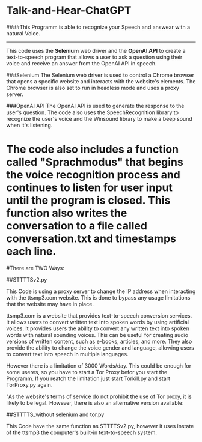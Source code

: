# Talk-and-Hear-ChatGPT
####This Programm is able to recognize your Speech and answear with a natural Voice.

---
This code uses the **Selenium** web driver and the **OpenAI API** to create a text-to-speech program that allows a user to ask a question using their voice and receive an answer from the OpenAI API in speech.

###Selenium
The Selenium web driver is used to control a Chrome browser that opens a specific website and interacts with the website's elements. The Chrome browser is also set to run in headless mode and uses a proxy server.

###OpenAI API
The OpenAI API is used to generate the response to the user's question. The code also uses the SpeechRecognition library to recognize the user's voice and the Winsound library to make a beep sound when it's listening.

The code also includes a function called "Sprachmodus" that begins the voice recognition process and continues to listen for user input until the program is closed. This function also writes the conversation to a file called conversation.txt and timestamps each line.
======================

#There are TWO Ways:

##STTTTSv2.py

This Code is using a proxy server to change the IP address when interacting with the ttsmp3.com website. This is done to bypass any usage limitations that the website may have in place. 

ttsmp3.com is a website that provides text-to-speech conversion services. It allows users to convert written text into spoken words by using artificial voices. It provides users the ability to convert any written text into spoken words with natural sounding voices. This can be useful for creating audio versions of written content, such as e-books, articles, and more. They also provide the ability to change the voice gender and language, allowing users to convert text into speech in multiple languages.

However there is a limitation of 3000 Words/day. This could be enough for some useres, so you have to start a Tor Proxy befor you start the Programm. If you reatch the limitation just start Torkill.py and start TorProxy.py again.

"As the website's terms of service do not prohibit the use of Tor proxy, it is likely to be legal. However, there is also an alternative version available:

##STTTTS_without selenium and tor.py

This Code have the same function as STTTTSv2.py, however it uses instate of the ttsmp3 the computer's built-in text-to-speech system.
